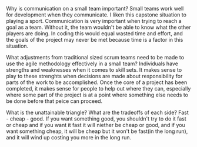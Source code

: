 Why is communication on a small team important?
Small teams work well for development when they communicate. I liken this capstone situation to playing a sport. Communication is very important when trying to reach a goal as a team. Without it, the team wouldn't be able to know what the other players are doing. In coding this would equal wasted time and effort, and the goals of the project may never be met because time is a factor in this situation. 

What adjustments from traditional sized scrum teams need to be made to use the agile methodology effectively in a small team?
Individuals have strengths and weaknesses when it comes to skill sets. It makes sense to play to these strenghts when decisions are made about responsibility for parts of the work to be accomplished. Once the core of a project has been completed, it makes sense for people to help out where they can, especially where some part of the project is at a point where something else needs to be done before that peice can proceed.

What is the unattainable triangle? What are the tradeoffs of each side?
 Fast - cheap - good. If you want something good, you shouldn't try to do it fast or cheap and if you want it fast it will niether be cheap or good, and if you want something cheap, it will be cheap but it won't  be fast(in the long run), and it will wind up costing you more in the long run.